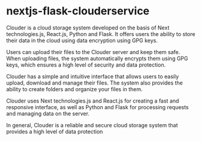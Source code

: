 # nextjs-flask-clouderservice

Clouder is a cloud storage system developed on the basis of Next technologies.js, React.js, Python and Flask. It offers users the ability to store their data in the cloud using data encryption using GPG keys.

Users can upload their files to the Clouder server and keep them safe. When uploading files, the system automatically encrypts them using GPG keys, which ensures a high level of security and data protection.

Clouder has a simple and intuitive interface that allows users to easily upload, download and manage their files. The system also provides the ability to create folders and organize your files in them.

Clouder uses Next technologies.js and React.js for creating a fast and responsive interface, as well as Python and Flask for processing requests and managing data on the server.

In general, Clouder is a reliable and secure cloud storage system that provides a high level of data protection

